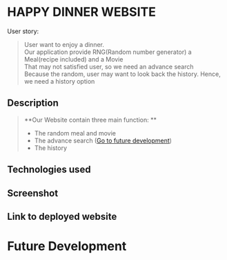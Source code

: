 # HAPPY DINNER WEBSITE



User story:
> User want to enjoy a dinner. <br>
> Our application provide RNG(Random number generator) a Meal(recipe included) and a Movie <br>
> That may not satisfied user, so we need an advance search <br>
> Because the random, user may want to look back the history. Hence, we need a history option <br>


## Description
>**Our Website contain three main function: **<br>
>* The random meal and movie
>* The advance search ([Go to future development](#future-development))
>* The history


## Technologies used
## Screenshot
## Link to deployed website

# Future Development

